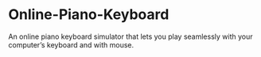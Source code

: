 # Online-Piano-Keyboard
An online piano keyboard simulator that lets you play seamlessly with your computer’s keyboard and with mouse.
